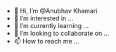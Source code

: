 - 👋 Hi, I’m @Anubhav Khamari
- 👀 I’m interested in ...
- 🌱 I’m currently learning ...
- 💞️ I’m looking to collaborate on ...
- 📫 How to reach me ...

<!---
anubhav-khamari-vssut/anubhav-khamari-vssut is a ✨ special ✨ repository because its `README.md` (this file) appears on your GitHub profile.
You can click the Preview link to take a look at your changes.
--->
